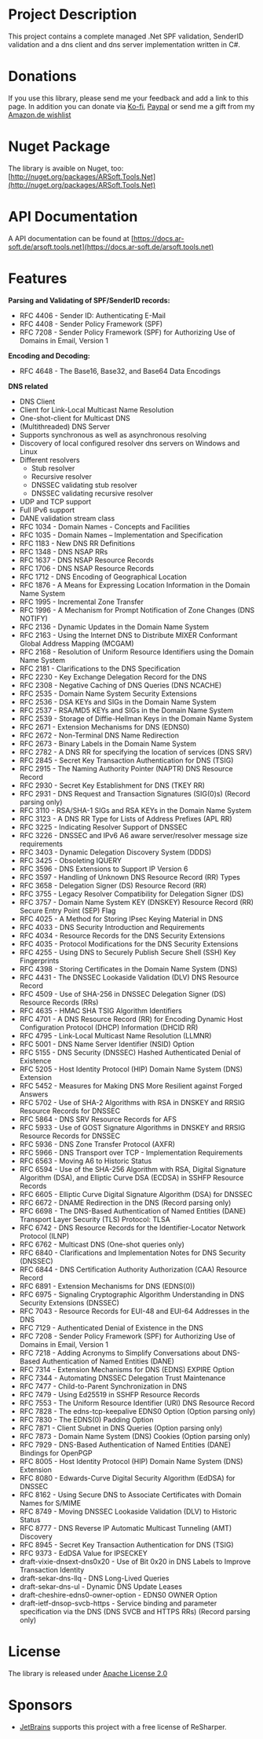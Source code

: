 # Project Description
This project contains a complete managed .Net SPF validation, SenderID validation and a dns client and dns server implementation written in C#.

# Donations
If you use this library, please send me your feedback and add a link to this page.
In addition you can donate via [Ko-fi](https://ko-fi.com/alexreinert), [Paypal](https://www.paypal.com/donate/?cmd=_s-xclick&hosted_button_id=4PW43VJ2DZ7R2) or send me a gift from my [Amazon.de wishlist](https://www.amazon.de/gp/registry/wishlist/3NNUQIQO20AAP/ref=nav_wishlist_lists_1)

# Nuget Package
The library is avaible on Nuget, too: [http://nuget.org/packages/ARSoft.Tools.Net](http://nuget.org/packages/ARSoft.Tools.Net)

# API Documentation
A API documentation can be found at [https://docs.ar-soft.de/arsoft.tools.net](https://docs.ar-soft.de/arsoft.tools.net)

# Features
**Parsing and Validating of SPF/SenderID records:**
* RFC 4406 - Sender ID: Authenticating E-Mail
* RFC 4408 - Sender Policy Framework (SPF)
* RFC 7208 - Sender Policy Framework (SPF) for Authorizing Use of Domains in Email, Version 1

**Encoding and Decoding:**
* RFC 4648 - The Base16, Base32, and Base64 Data Encodings

**DNS related**
* DNS Client
* Client for Link-Local Multicast Name Resolution
* One-shot-client for Multicast DNS
* (Multithreaded) DNS Server
* Supports synchronous as well as asynchronous resolving
* Discovery of local configured resolver dns servers on Windows and Linux    
* Different resolvers
	* Stub resolver
	* Recursive resolver
	* DNSSEC validating stub resolver
	* DNSSEC validating recursive resolver
* UDP and TCP support
* Full IPv6 support
* DANE validation stream class
* RFC 1034 - Domain Names - Concepts and Facilities
* RFC 1035 - Domain Names – Implementation and Specification
* RFC 1183 - New DNS RR Definitions
* RFC 1348 - DNS NSAP RRs
* RFC 1637 - DNS NSAP Resource Records
* RFC 1706 - DNS NSAP Resource Records
* RFC 1712 - DNS Encoding of Geographical Location
* RFC 1876 - A Means for Expressing Location Information in the Domain Name System
* RFC 1995 - Incremental Zone Transfer
* RFC 1996 - A Mechanism for Prompt Notification of Zone Changes (DNS NOTIFY)
* RFC 2136 - Dynamic Updates in the Domain Name System
* RFC 2163 - Using the Internet DNS to Distribute MIXER Conformant Global Address Mapping (MCGAM)
* RFC 2168 - Resolution of Uniform Resource Identifiers using the Domain Name System
* RFC 2181 - Clarifications to the DNS Specification
* RFC 2230 - Key Exchange Delegation Record for the DNS
* RFC 2308 - Negative Caching of DNS Queries (DNS NCACHE)
* RFC 2535 - Domain Name System Security Extensions
* RFC 2536 - DSA KEYs and SIGs in the Domain Name System
* RFC 2537 - RSA/MD5 KEYs and SIGs in the Domain Name System
* RFC 2539 - Storage of Diffie-Hellman Keys in the Domain Name System
* RFC 2671 - Extension Mechanisms for DNS (EDNS0)
* RFC 2672 - Non-Terminal DNS Name Redirection
* RFC 2673 - Binary Labels in the Domain Name System
* RFC 2782 - A DNS RR for specifying the location of services (DNS SRV)
* RFC 2845 - Secret Key Transaction Authentication for DNS (TSIG)
* RFC 2915 - The Naming Authority Pointer (NAPTR) DNS Resource Record
* RFC 2930 - Secret Key Establishment for DNS (TKEY RR)
* RFC 2931 - DNS Request and Transaction Signatures (SIG(0)s) (Record parsing only)
* RFC 3110 - RSA/SHA-1 SIGs and RSA KEYs in the Domain Name System
* RFC 3123 - A DNS RR Type for Lists of Address Prefixes (APL RR)
* RFC 3225 - Indicating Resolver Support of DNSSEC
* RFC 3226 - DNSSEC and IPv6 A6 aware server/resolver message size requirements
* RFC 3403 - Dynamic Delegation Discovery System (DDDS)
* RFC 3425 - Obsoleting IQUERY
* RFC 3596 - DNS Extensions to Support IP Version 6
* RFC 3597 - Handling of Unknown DNS Resource Record (RR) Types
* RFC 3658 - Delegation Signer (DS) Resource Record (RR)
* RFC 3755 - Legacy Resolver Compatibility for Delegation Signer (DS)
* RFC 3757 - Domain Name System KEY (DNSKEY) Resource Record (RR) Secure Entry Point (SEP) Flag
* RFC 4025 - A Method for Storing IPsec Keying Material in DNS
* RFC 4033 - DNS Security Introduction and Requirements
* RFC 4034 - Resource Records for the DNS Security Extensions
* RFC 4035 - Protocol Modifications for the DNS Security Extensions
* RFC 4255 - Using DNS to Securely Publish Secure Shell (SSH) Key Fingerprints
* RFC 4398 - Storing Certificates in the Domain Name System (DNS)
* RFC 4431 - The DNSSEC Lookaside Validation (DLV) DNS Resource Record
* RFC 4509 - Use of SHA-256 in DNSSEC Delegation Signer (DS) Resource Records (RRs)
* RFC 4635 - HMAC SHA TSIG Algorithm Identifiers
* RFC 4701 - A DNS Resource Record (RR) for Encoding Dynamic Host Configuration Protocol (DHCP) Information (DHCID RR)
* RFC 4795 - Link-Local Multicast Name Resolution (LLMNR)
* RFC 5001 - DNS Name Server Identifier (NSID) Option
* RFC 5155 - DNS Security (DNSSEC) Hashed Authenticated Denial of Existence
* RFC 5205 - Host Identity Protocol (HIP) Domain Name System (DNS) Extension
* RFC 5452 - Measures for Making DNS More Resilient against Forged Answers
* RFC 5702 - Use of SHA-2 Algorithms with RSA in DNSKEY and RRSIG Resource Records for DNSSEC
* RFC 5864 - DNS SRV Resource Records for AFS
* RFC 5933 - Use of GOST Signature Algorithms in DNSKEY and RRSIG Resource Records for DNSSEC
* RFC 5936 - DNS Zone Transfer Protocol (AXFR)
* RFC 5966 - DNS Transport over TCP - Implementation Requirements
* RFC 6563 - Moving A6 to Historic Status
* RFC 6594 - Use of the SHA-256 Algorithm with RSA, Digital Signature Algorithm (DSA), and Elliptic Curve DSA (ECDSA) in SSHFP Resource Records
* RFC 6605 - Elliptic Curve Digital Signature Algorithm (DSA) for DNSSEC
* RFC 6672 - DNAME Redirection in the DNS (Record parsing only)
* RFC 6698 - The DNS-Based Authentication of Named Entities (DANE) Transport Layer Security (TLS) Protocol: TLSA
* RFC 6742 - DNS Resource Records for the Identifier-Locator Network Protocol (ILNP)
* RFC 6762 - Multicast DNS (One-shot queries only)
* RFC 6840 - Clarifications and Implementation Notes for DNS Security (DNSSEC)
* RFC 6844 - DNS Certification Authority Authorization (CAA) Resource Record
* RFC 6891 - Extension Mechanisms for DNS (EDNS(0))
* RFC 6975 - Signaling Cryptographic Algorithm Understanding in DNS Security Extensions (DNSSEC)
* RFC 7043 - Resource Records for EUI-48 and EUI-64 Addresses in the DNS
* RFC 7129 - Authenticated Denial of Existence in the DNS
* RFC 7208 - Sender Policy Framework (SPF) for Authorizing Use of Domains in Email, Version 1
* RFC 7218 - Adding Acronyms to Simplify Conversations about DNS-Based Authentication of Named Entities (DANE)
* RFC 7314 - Extension Mechanisms for DNS (EDNS) EXPIRE Option
* RFC 7344 - Automating DNSSEC Delegation Trust Maintenance
* RFC 7477 - Child-to-Parent Synchronization in DNS
* RFC 7479 - Using Ed25519 in SSHFP Resource Records
* RFC 7553 - The Uniform Resource Identifier (URI) DNS Resource Record
* RFC 7828 - The edns-tcp-keepalive EDNS0 Option (Option parsing only)
* RFC 7830 - The EDNS(0) Padding Option
* RFC 7871 - Client Subnet in DNS Queries (Option parsing only)
* RFC 7873 - Domain Name System (DNS) Cookies (Option parsing only)
* RFC 7929 - DNS-Based Authentication of Named Entities (DANE) Bindings for OpenPGP
* RFC 8005 - Host Identity Protocol (HIP) Domain Name System (DNS) Extension
* RFC 8080 - Edwards-Curve Digital Security Algorithm (EdDSA) for DNSSEC
* RFC 8162 - Using Secure DNS to Associate Certificates with Domain Names for S/MIME
* RFC 8749 - Moving DNSSEC Lookaside Validation (DLV) to Historic Status
* RFC 8777 - DNS Reverse IP Automatic Multicast Tunneling (AMT) Discovery
* RFC 8945 - Secret Key Transaction Authentication for DNS (TSIG)
* RFC 9373 - EdDSA Value for IPSECKEY
* draft-vixie-dnsext-dns0x20 - Use of Bit 0x20 in DNS Labels to Improve Transaction Identity
* draft-sekar-dns-llq - DNS Long-Lived Queries
* draft-sekar-dns-ul - Dynamic DNS Update Leases
* draft-cheshire-edns0-owner-option - EDNS0 OWNER Option
* draft-ietf-dnsop-svcb-https - Service binding and parameter specification via the DNS (DNS SVCB and HTTPS RRs) (Record parsing only)

# License
The library is released under [Apache License 2.0](https://github.com/alexreinert/ARSoft.Tools.Net/blob/master/LICENSE)

# Sponsors
* [JetBrains](https://www.jetbrains.com/) supports this project with a free license of ReSharper.
